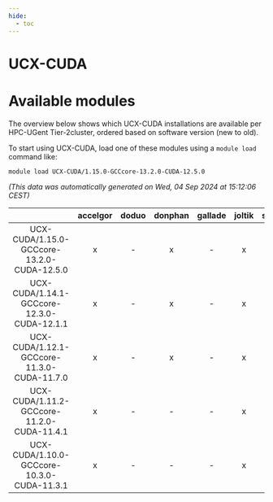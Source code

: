 ```yaml
---
hide:
  - toc
---
```


UCX-CUDA
========

# Available modules


The overview below shows which UCX-CUDA installations are available per HPC-UGent Tier-2cluster, ordered based on software version (new to old).

To start using UCX-CUDA, load one of these modules using a `module load` command like:

```shell
module load UCX-CUDA/1.15.0-GCCcore-13.2.0-CUDA-12.5.0
```

*(This data was automatically generated on Wed, 04 Sep 2024 at 15:12:06 CEST)*  

| |accelgor|doduo|donphan|gallade|joltik|shinx|skitty|
| :---: | :---: | :---: | :---: | :---: | :---: | :---: | :---: |
|UCX-CUDA/1.15.0-GCCcore-13.2.0-CUDA-12.5.0|x|-|x|-|x|-|-|
|UCX-CUDA/1.14.1-GCCcore-12.3.0-CUDA-12.1.1|x|-|x|-|x|-|-|
|UCX-CUDA/1.12.1-GCCcore-11.3.0-CUDA-11.7.0|x|-|x|-|x|-|-|
|UCX-CUDA/1.11.2-GCCcore-11.2.0-CUDA-11.4.1|x|-|-|-|x|-|-|
|UCX-CUDA/1.10.0-GCCcore-10.3.0-CUDA-11.3.1|x|-|-|-|x|-|-|

